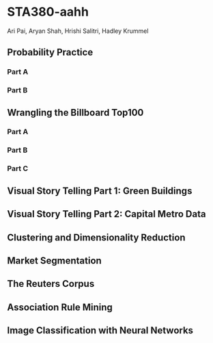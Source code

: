 # STA380-aahh
Ari Pai, Aryan Shah, Hrishi Salitri, Hadley Krummel

## Probability Practice 
### Part A
### Part B

## Wrangling the Billboard Top100
### Part A
### Part B
### Part C

## Visual Story Telling Part 1: Green Buildings

## Visual Story Telling Part 2: Capital Metro Data

## Clustering and Dimensionality Reduction

## Market Segmentation

## The Reuters Corpus

## Association Rule Mining 

## Image Classification with Neural Networks
